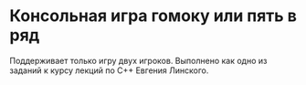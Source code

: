 <h1>Консольная игра гомоку или пять в ряд</h1>
<p>
Поддерживает только игру двух игроков. Выполнено как одно из заданий к курсу лекций по C++ Евгения Линского. 
<br>
